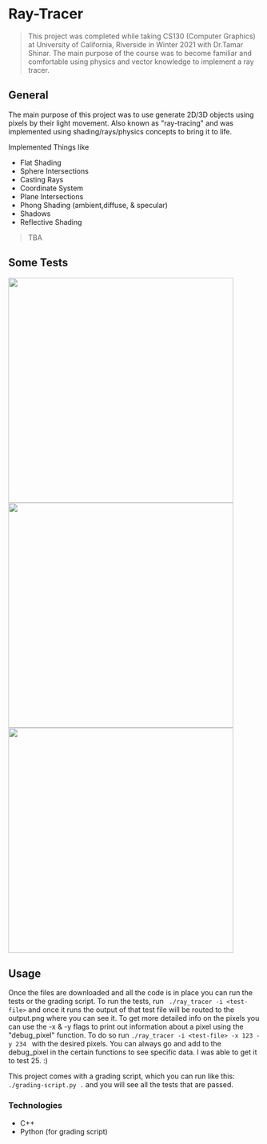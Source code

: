 # Ray-Tracer
>This project was completed while taking CS130 (Computer Graphics) at University of California, Riverside in Winter 2021 with Dr.Tamar Shinar. The main purpose of the course was to become familiar and comfortable using physics and vector knowledge to implement a ray tracer.

## General
The main purpose of this project was to use generate 2D/3D objects using pixels by their light movement. Also known as "ray-tracing" and was implemented using shading/rays/physics concepts to bring it to life. 

Implemented Things like
* Flat Shading
* Sphere Intersections
* Casting Rays
* Coordinate System
* Plane Intersections
* Phong Shading (ambient,diffuse, & specular)
* Shadows
* Reflective Shading
>TBA

## Some Tests 

<img width="450" src="https://user-images.githubusercontent.com/62925991/106525874-817a9380-6499-11eb-83ee-a0365f9fd6f2.png"> <img width="450" src="https://user-images.githubusercontent.com/62925991/106693346-1c9f6600-658b-11eb-8126-5ecb0c736783.png">
<img width="450" src="https://user-images.githubusercontent.com/62925991/106693351-2032ed00-658b-11eb-8bf7-e325f5f6f19d.png">


## Usage
Once the files are downloaded and all the code is in place you can run the tests or the grading script. To run the tests, run ``` ./ray_tracer -i <test-file>``` and once it runs the output of that test file will be routed to the output.png where you can see it. To get more detailed info on the pixels you can use the -x & -y flags to print out information about a pixel using the "debug_pixel" function. To do so run ```./ray_tracer -i <test-file> -x 123 -y 234 ``` with the desired pixels. You can always go and add to the debug_pixel in the certain functions to see specific data. I was able to get it to test 25. :) 

This project comes with a grading script, which you can run like this: ```./grading-script.py .``` and you will see all the tests that are passed.

### Technologies
* C++
* Python (for grading script) 
